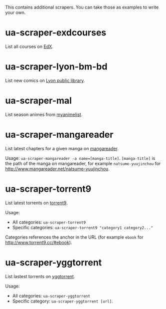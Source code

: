 This contains additional scrapers. You can take those as examples to
write your own.

# ua-scraper-exdcourses

List all courses on [EdX](https://www.edx.org/).

# ua-scraper-lyon-bm-bd

List new comics on [Lyon public library](https://www.bm-lyon.fr/).

# ua-scraper-mal

List season animes from [myanimelist](https://myanimelist.net/anime/season).

# ua-scraper-mangareader

List latest chapters for a given manga on [mangareader](http://www.mangareader.net/).

Usage: `ua-scraper-mangareader -a name=[manga-title]`. `[manga-title]`
is the path of the manga on mangareader, for example `natsume-yuujinchou`
for http://www.mangareader.net/natsume-yuujinchou.

# ua-scraper-torrent9

List latest torrents on [torrent9](http://www.torrent9.cc/).

Usage:

* All categories: `ua-scraper-torrent9`
* Specific categories: `ua-scraper-torrent9 "category1 category2..."`

Categories references the anchor in the URL (for example `ebook` for
http://www.torrent9.cc/#ebook).

# ua-scraper-yggtorrent

List lastest torrents on [yggtorrent](https://yggtorrent.com/).

Usage:

* All categories: `ua-scraper-yggtorrent`
* Specific category: `ua-scraper-yggtorrent [url]`.
